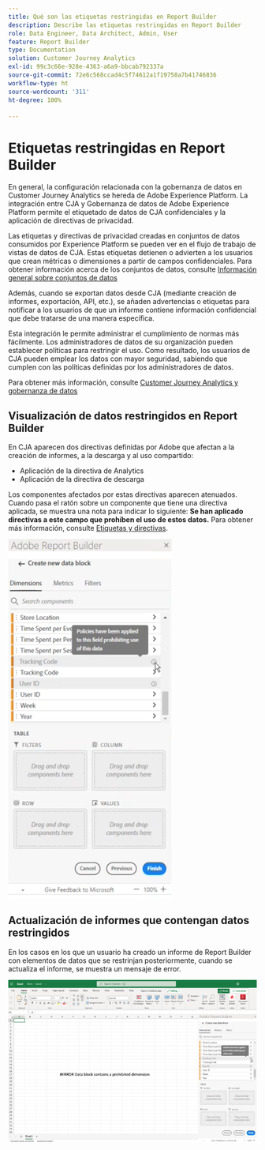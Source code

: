 ```yaml
---
title: Qué son las etiquetas restringidas en Report Builder
description: Describe las etiquetas restringidas en Report Builder
role: Data Engineer, Data Architect, Admin, User
feature: Report Builder
type: Documentation
solution: Customer Journey Analytics
exl-id: 99c3c66e-928e-4363-a6a9-bbcab792337a
source-git-commit: 72e6c568ccad4c5f74612a1f19758a7b41746836
workflow-type: ht
source-wordcount: '311'
ht-degree: 100%

---
```


# Etiquetas restringidas en Report Builder

En general, la configuración relacionada con la gobernanza de datos en Customer Journey Analytics se hereda de Adobe Experience Platform. La integración entre CJA y Gobernanza de datos de Adobe Experience Platform permite el etiquetado de datos de CJA confidenciales y la aplicación de directivas de privacidad.

Las etiquetas y directivas de privacidad creadas en conjuntos de datos consumidos por Experience Platform se pueden ver en el flujo de trabajo de vistas de datos de CJA. Estas etiquetas detienen o advierten a los usuarios que crean métricas o dimensiones a partir de campos confidenciales. Para obtener información acerca de los conjuntos de datos, consulte [Información general sobre conjuntos de datos](https://experienceleague.adobe.com/docs/experience-platform/catalog/datasets/overview.html?lang=es)

Además, cuando se exportan datos desde CJA (mediante creación de informes, exportación, API, etc.), se añaden advertencias o etiquetas para notificar a los usuarios de que un informe contiene información confidencial que debe tratarse de una manera específica.

Esta integración le permite administrar el cumplimiento de normas más fácilmente. Los administradores de datos de su organización pueden establecer políticas para restringir el uso. Como resultado, los usuarios de CJA pueden emplear los datos con mayor seguridad, sabiendo que cumplen con las políticas definidas por los administradores de datos.

Para obtener más información, consulte [Customer Journey Analytics y gobernanza de datos](https://experienceleague.adobe.com/docs/analytics-platform/using/cja-privacy/privacy-overview.html?lang=es)

## Visualización de datos restringidos en Report Builder

En CJA aparecen dos directivas definidas por Adobe que afectan a la creación de informes, a la descarga y al uso compartido:

* Aplicación de la directiva de Analytics
* Aplicación de la directiva de descarga

Los componentes afectados por estas directivas aparecen atenuados. Cuando pasa el ratón sobre un componente que tiene una directiva aplicada, se muestra una nota para indicar lo siguiente: **Se han aplicado directivas a este campo que prohíben el uso de estos datos.** Para obtener más información, consulte [Etiquetas y directivas](https://experienceleague.adobe.com/docs/analytics-platform/using/cja-dataviews/data-governance.html?lang=es).

![](assets/rb-restricted-label.png)

## Actualización de informes que contengan datos restringidos

En los casos en los que un usuario ha creado un informe de Report Builder con elementos de datos que se restrinjan posteriormente, cuando se actualiza el informe, se muestra un mensaje de error.

![](assets/error-restricted-data.png)
